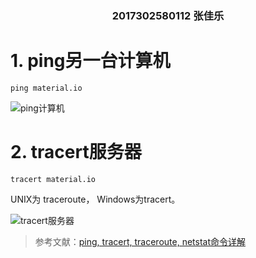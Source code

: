 ### <center>2017302580112 张佳乐</center>

# 1. ping另一台计算机
``` ping material.io ```

![ping计算机](ping计算机.jpg)

# 2. tracert服务器
``` tracert material.io ```

UNIX为 traceroute， Windows为tracert。

![tracert服务器](tracert计算机.jpg)

> 参考文献：[ping, tracert, traceroute, netstat命令详解](https://blog.csdn.net/ithomer/article/details/5054807)
